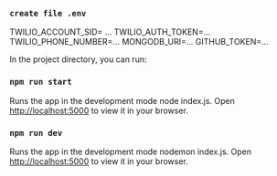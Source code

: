 ### `create file .env`

TWILIO_ACCOUNT_SID= ...
TWILIO_AUTH_TOKEN=...
TWILIO_PHONE_NUMBER=...
MONGODB_URI=...
GITHUB_TOKEN=...

In the project directory, you can run:

### `npm run start`

Runs the app in the development mode node index.js.
Open [http://localhost:5000](http://localhost:5000) to view it in your browser.

### `npm run dev`

Runs the app in the development mode nodemon index.js.
Open [http://localhost:5000](http://localhost:5000) to view it in your browser.